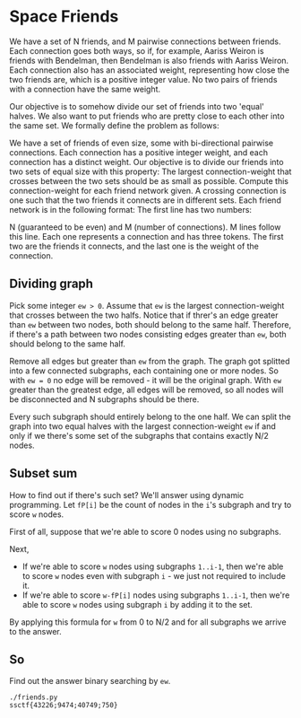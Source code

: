 # Space Friends
We have a set of N friends, and M pairwise connections between friends. Each connection goes both ways, so if, for example, Aariss Weiron is friends with Bendelman, then Bendelman is also friends with Aariss Weiron. Each connection also has an associated weight, representing how close the two friends are, which is a positive integer value. No two pairs of friends with a connection have the same weight.

Our objective is to somehow divide our set of friends into two 'equal' halves. We also want to put friends who are pretty close to each other into the same set. We formally define the problem as follows:

We have a set of friends of even size, some with bi-directional pairwise connections. Each connection has a positive integer weight, and each connection has a distinct weight. Our objective is to divide our friends into two sets of equal size with this property: The largest connection-weight that crosses between the two sets should be as small as possible. Compute this connection-weight for each friend network given. A crossing connection is one such that the two friends it connects are in different sets. Each friend network is in the following format: The first line has two numbers:

N (guaranteed to be even) and M (number of connections). M lines follow this line. Each one represents a connection and has three tokens. The first two are the friends it connects, and the last one is the weight of the connection.

## Dividing graph
Pick some integer `ew > 0`. Assume that `ew` is the largest connection-weight that crosses between the two halfs. Notice that if threr's an edge greater than `ew` between two nodes, both should belong to the same half. Therefore, if there's a path between two nodes consisting edges greater than `ew`, both should belong to the same half.

Remove all edges but greater than `ew` from the graph. The graph got splitted into a few connected subgraphs, each containing one or more nodes. So with `ew = 0` no edge will be removed - it will be the original graph. With `ew` greater than the greatest edge, all edges will be removed, so all nodes will be disconnected and N subgraphs should be there.

Every such subgraph should entirely belong to the one half. We can split the graph into two equal halves with the largest connection-weight `ew` if and only if we there's some set of the subgraphs that contains exactly N/2 nodes.

## Subset sum
How to find out if there's such set? We'll answer using dynamic programming. Let `fP[i]` be the count of nodes in the `i`'s subgraph and try to score `w` nodes.

First of all, suppose that we're able to score 0 nodes using no subgraphs.

Next,

- If we're able to score `w` nodes using subgraphs `1..i-1`, then we're able to score `w` nodes even with subgraph `i` - we just not required to include it.
- If we're able to score `w-fP[i]` nodes using subgraphs `1..i-1`, then we're able to score `w` nodes using subgraph `i` by adding it to the set.

By applying this formula for `w` from 0 to N/2 and for all subgraphs we arrive to the answer.

## So
Find out the answer binary searching by `ew`.

```
./friends.py 
ssctf{43226;9474;40749;750}
```
